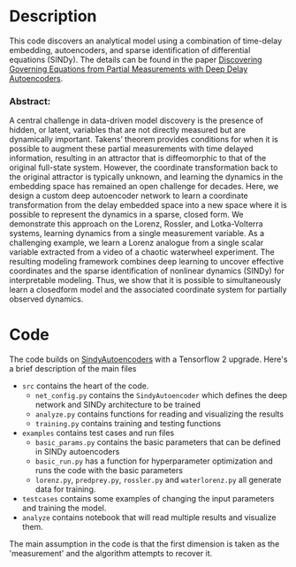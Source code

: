 # Description

This code discovers an analytical model using a combination of time-delay embedding, autoencoders, and sparse identification of differential equations (SINDy). The details can be found in the paper [Discovering Governing Equations from Partial Measurements with Deep Delay Autoencoders](https://arxiv.org/abs/2201.05136).

### Abstract:
A central challenge in data-driven model discovery is the presence of hidden, or latent, variables that are not directly measured but are dynamically important. Takens’ theorem provides conditions for when it is possible to augment these partial measurements with time delayed information, resulting in an attractor that is diffeomorphic to that of the original full-state system. However, the coordinate transformation back to the original attractor is typically unknown, and learning the dynamics in the embedding space has remained an open challenge for decades. Here, we design a custom deep autoencoder network to learn a coordinate transformation from the delay embedded space into a new space where it is possible to represent the dynamics in a sparse, closed form. We demonstrate this approach on the Lorenz, Rossler, and Lotka-Volterra systems, learning dynamics from a single measurement variable. As a challenging example, we learn a Lorenz analogue from a single scalar variable extracted from a video of a chaotic waterwheel experiment. The resulting modeling framework combines deep learning to uncover effective coordinates and the sparse identification of nonlinear dynamics (SINDy) for interpretable modeling. Thus, we show that it is possible to simultaneously learn a closedform model and the associated coordinate system for partially observed dynamics.

# Code

The code builds on [SindyAutoencoders](https://github.com/kpchamp/SindyAutoencoders) with a Tensorflow 2 upgrade. Here's a brief description of the main files 

- `src` contains the heart of the code.
	- `net_config.py` contains the `SindyAutoencoder` which defines the deep network and SINDy architecture to be trained
	- `analyze.py` contains functions for reading and visualizing the results
	- `training.py` contains training and testing functions
- `examples` contains test cases and run files
	- `basic_params.py` contains the basic parameters that can be defined in SINDy autoencoders
	- `basic_run.py` has a function for hyperparameter optimization and runs the code with the basic parameters
	- `lorenz.py`, `predprey.py`, `rossler.py` and `waterlorenz.py` all generate data for training. 
- `testcases` contains some examples of changing the input parameters and training the model.
- `analyze` contains notebook that will read multiple results and visualize them.

The main assumption in the code is that the first dimension is taken as the 'measurement' and the algorithm attempts to recover it.